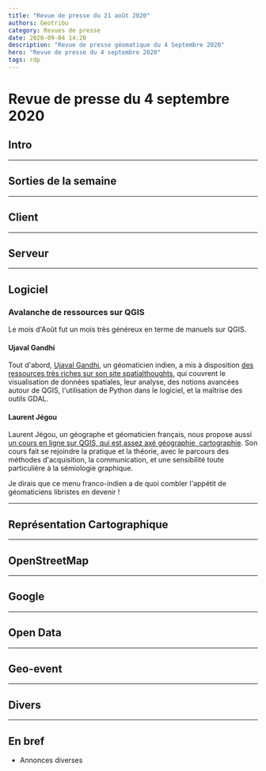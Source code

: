 ```yaml
---
title: "Revue de presse du 21 août 2020"
authors: Geotribu
category: Revues de presse
date: 2020-09-04 14:20
description: "Revue de presse géomatique du 4 Septembre 2020"
hero: "Revue de presse du 4 septembre 2020"
tags: rdp
---
```


# Revue de presse du 4 septembre 2020

## Intro

----

## Sorties de la semaine

----

## Client

----

## Serveur

----

## Logiciel

### Avalanche de ressources sur QGIS

Le mois d'Août fut un mois très généreux en terme de manuels sur QGIS.

#### Ujaval Gandhi
Tout d'abord, [Ujaval Gandhi](https://twitter.com/spatialthoughts), un géomaticien indien, a mis à disposition [des ressources très riches sur son site spatialthoughts](https://courses.spatialthoughts.com/), qui couvrent le visualisation de données spatiales, leur analyse, des notions avancées autour de QGIS, l'utilisation de Python dans le logiciel, et la maîtrise des outils GDAL.

#### Laurent Jégou
Laurent Jégou, un géographe et géomaticien français, nous propose aussi [un cours en ligne sur QGIS, qui est assez axé géographie, cartographie](http://www.geotests.net/cours/qgis/fr). Son cours fait se rejoindre la pratique et la théorie, avec le parcours des méthodes d'acquisition, la communication, et une sensibilité toute particulière à la sémiologie graphique.

Je dirais que ce menu franco-indien a de quoi combler l'appétit de géomaticiens libristes en devenir ! 

----

## Représentation Cartographique

----

## OpenStreetMap

----

## Google

----

## Open Data

----

## Geo-event

----

## Divers

----

## En bref

- Annonces diverses
